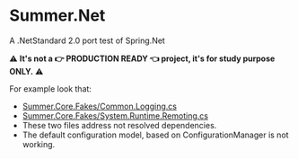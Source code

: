 # Summer.Net
A .NetStandard 2.0 port test of Spring.Net


:warning: **It's not a :point_right: PRODUCTION READY :point_left: project, it's for study purpose ONLY.** :warning:

For example look that:
- [Summer.Core.Fakes/Common.Logging.cs](https://github.com/luizcarlosfaria/summer-net/blob/netstandard--2-0/Summer.Core.Fakes/Common.Logging.cs)
- [Summer.Core.Fakes/System.Runtime.Remoting.cs](https://github.com/luizcarlosfaria/summer-net/blob/netstandard--2-0/Summer.Core.Fakes/System.Runtime.Remoting.cs)
- These two files address not resolved dependencies.
- The default configuration model, based on ConfigurationManager is not working.
